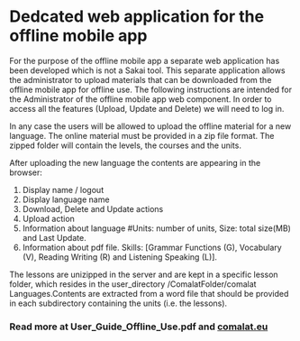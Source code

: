 #	Dedcated web application for the offline mobile app

For the purpose of the offline mobile app a separate web application has been developed which is not a Sakai tool. This separate application allows the administrator to upload materials that can be downloaded from the offline mobile app for offline use. The following instructions are intended for the Administrator of the offline mobile app web component.
In order to access all the features (Upload, Update and Delete) we will need to log in.


In any case the users will be allowed to upload the offline material for a new language. The online material must be provided in a zip file format. The zipped folder will contain the levels, the courses and the units. 


After uploading the new language the contents are appearing in the browser:

1.	Display name / logout
2.	Display language name 
3.	Download, Delete and Update actions 
4.	Upload action
5.	Information about language #Units: number of units, Size: total size(MB) and Last Update.
6.	Information about pdf file. Skills: [Grammar Functions (G), Vocabulary (V), Reading Writing (R) and Listening Speaking (L)].

The lessons are unizipped in the server and are kept in a specific lesson folder, which resides in the user_directory /ComalatFolder/comalat Languages.Contents are extracted from a word file that should be provided in each subdirectory containing the units (i.e. the lessons).

### Read more at User_Guide_Offline_Use.pdf and [comalat.eu](http://www.comalat.eu/)
